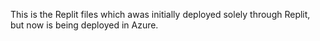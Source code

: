 This is the Replit files which awas initially deployed solely through Replit, but now is being deployed in Azure.

